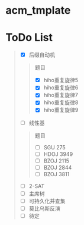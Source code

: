 # acm_tmplate

# ToDo List

> + [x] 后缀自动机
> > 题目
> > + [x] hiho重复旋律5
> > + [x] hiho重复旋律6
> > + [x] hiho重复旋律7
> > + [x] hiho重复旋律8
> > + [x] hiho重复旋律9
> + [ ] 线性基
> > 题目
> > + [ ] SGU 275
> > + [ ] HDOJ 3949
> > + [ ] BZOJ 2115
> > + [ ] BZOJ 2844
> > + [ ] BZOJ 3811
> + [ ] 2-SAT
> + [ ] 主席树
> + [ ] 可持久化并查集
> + [ ] 莫比乌斯反演
> + [ ] 待定
